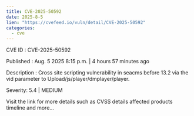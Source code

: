 ```yaml
--- 
title: CVE-2025-50592
date: 2025-8-5
lien: "https://cvefeed.io/vuln/detail/CVE-2025-50592"
categories:
  - cve
---
```


CVE ID : CVE-2025-50592

Published :  Aug. 5
2025
8:15 p.m. | 4 hours
57 minutes ago

Description : Cross site scripting vulnerability in seacms before 13.2 via the vid parameter to Upload/js/player/dmplayer/player.

Severity: 5.4 | MEDIUM

Visit the link for more details
such as CVSS details
affected products
timeline
and more...

